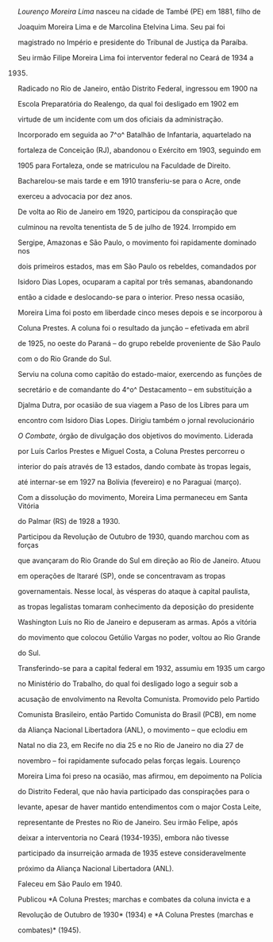 

*Lourenço Moreira Lima* nasceu na cidade de També (PE) em 1881, filho de

Joaquim Moreira Lima e de Marcolina Etelvina Lima. Seu pai foi

magistrado no Império e presidente do Tribunal de Justiça da Paraíba.

Seu irmão Filipe Moreira Lima foi interventor federal no Ceará de 1934 a

1935.



Radicado no Rio de Janeiro, então Distrito Federal, ingressou em 1900 na

Escola Preparatória do Realengo, da qual foi desligado em 1902 em

virtude de um incidente com um dos oficiais da administração.

Incorporado em seguida ao 7^o^ Batalhão de Infantaria, aquartelado na

fortaleza de Conceição (RJ), abandonou o Exército em 1903, seguindo em

1905 para Fortaleza, onde se matriculou na Faculdade de Direito.

Bacharelou-se mais tarde e em 1910 transferiu-se para o Acre, onde

exerceu a advocacia por dez anos.



De volta ao Rio de Janeiro em 1920, participou da conspiração que

culminou na revolta tenentista de 5 de julho de 1924. Irrompido em

Sergipe, Amazonas e São Paulo, o movimento foi rapidamente dominado nos

dois primeiros estados, mas em São Paulo os rebeldes, comandados por

Isidoro Dias Lopes, ocuparam a capital por três semanas, abandonando

então a cidade e deslocando-se para o interior. Preso nessa ocasião,

Moreira Lima foi posto em liberdade cinco meses depois e se incorporou à

Coluna Prestes. A coluna foi o resultado da junção – efetivada em abril

de 1925, no oeste do Paraná – do grupo rebelde proveniente de São Paulo

com o do Rio Grande do Sul.



Serviu na coluna como capitão do estado-maior, exercendo as funções de

secretário e de comandante do 4^o^ Destacamento – em substituição a

Djalma Dutra, por ocasião de sua viagem a Paso de los Libres para um

encontro com Isidoro Dias Lopes. Dirigiu também o jornal revolucionário

*O Combate*, órgão de divulgação dos objetivos do movimento. Liderada

por Luís Carlos Prestes e Miguel Costa, a Coluna Prestes percorreu o

interior do país através de 13 estados, dando combate às tropas legais,

até internar-se em 1927 na Bolívia (fevereiro) e no Paraguai (março).

Com a dissolução do movimento, Moreira Lima permaneceu em Santa Vitória

do Palmar (RS) de 1928 a 1930.



Participou da Revolução de Outubro de 1930, quando marchou com as forças

que avançaram do Rio Grande do Sul em direção ao Rio de Janeiro. Atuou

em operações de Itararé (SP), onde se concentravam as tropas

governamentais. Nesse local, às vésperas do ataque à capital paulista,

as tropas legalistas tomaram conhecimento da deposição do presidente

Washington Luís no Rio de Janeiro e depuseram as armas. Após a vitória

do movimento que colocou Getúlio Vargas no poder, voltou ao Rio Grande

do Sul.



Transferindo-se para a capital federal em 1932, assumiu em 1935 um cargo

no Ministério do Trabalho, do qual foi desligado logo a seguir sob a

acusação de envolvimento na Revolta Comunista. Promovido pelo Partido

Comunista Brasileiro, então Partido Comunista do Brasil (PCB), em nome

da Aliança Nacional Libertadora (ANL), o movimento – que eclodiu em

Natal no dia 23, em Recife no dia 25 e no Rio de Janeiro no dia 27 de

novembro – foi rapidamente sufocado pelas forças legais. Lourenço

Moreira Lima foi preso na ocasião, mas afirmou, em depoimento na Polícia

do Distrito Federal, que não havia participado das conspirações para o

levante, apesar de haver mantido entendimentos com o major Costa Leite,

representante de Prestes no Rio de Janeiro. Seu irmão Felipe, após

deixar a interventoria no Ceará (1934-1935), embora não tivesse

participado da insurreição armada de 1935 esteve consideravelmente

próximo da Aliança Nacional Libertadora (ANL).



Faleceu em São Paulo em 1940.



Publicou *A Coluna Prestes; marchas e combates da coluna invicta e a

Revolução de Outubro de 1930* (1934) e *A Coluna Prestes (marchas e

combates)* (1945).



